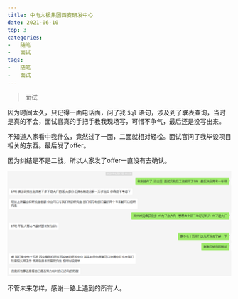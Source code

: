 ```yaml
---
title: 中电太极集团西安研发中心
date: 2021-06-10
top: 3
categories:
-	随笔
-	面试
tags:
-	随笔
-	面试
---
```


>   面试

<!--more-->

因为时间太久，只记得一面电话面，问了我 `Sql` 语句，涉及到了联表查询，当时是真的不会，面试官真的手把手教我现场写，可惜不争气，最后还是没写出来。

不知道人家看中我什么，竟然过了一面，二面就相对轻松。面试官问了我毕设项目相关的东西。最后发了offer。

因为纠结是不是二战，所以人家发了offer一直没有去确认。

![image-20220103110358028](3-中电太极/image-20220103110358028.png)

不管未来怎样，感谢一路上遇到的所有人。